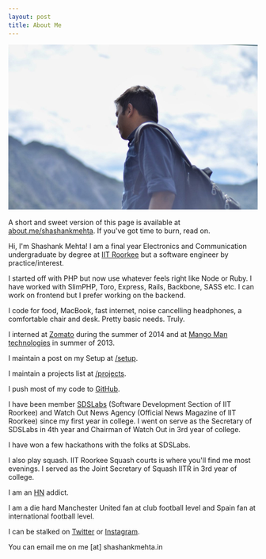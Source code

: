 ```yaml
---
layout: post
title: About Me
---
```

![Cover](/images/cover.jpg)

A short and sweet version of this page is available at [about.me/shashankmehta](http://about.me/shashankmehta). If you've got time to burn, read on.

Hi, I'm Shashank Mehta! I am a final year Electronics and Communication undergraduate by degree at [IIT Roorkee](http://www.iitr.ac.in) but a software engineer by practice/interest.

I started off with PHP but now use whatever feels right like Node or Ruby. I have worked with SlimPHP, Toro, Express, Rails, Backbone, SASS etc. I can work on frontend but I prefer working on the backend.

I code for food, MacBook, fast internet, noise cancelling headphones, a comfortable chair and desk. Pretty basic needs. Truly.

I interned at [Zomato](http://zomato.com) during the summer of 2014 and at [Mango Man technologies](http://teewe.in/) in summer of 2013.

I maintain a post on my Setup at [/setup](/setup).

I maintain a projects list at [/projects](/projects).

I push most of my code to [GitHub](http://github.com/shashankmehta).

I have been member [SDSLabs](http://sdslabs.co) (Software Development Section of IIT Roorkee) and Watch Out News Agency (Official News Magazine of IIT Roorkee) since my first year in college. I went on serve as the Secretary of SDSLabs in 4th year and Chairman of Watch Out in 3rd year of college.

I have won a few hackathons with the folks at SDSLabs.

I also play squash. IIT Roorkee Squash courts is where you'll find me most evenings. I served as the Joint Secretary of Squash IITR in 3rd year of college.

I am an [HN](http://news.ycombinator.com) addict.

I am a die hard Manchester United fan at club football level and Spain fan at international football level.

I can be stalked on [Twitter](http://twitter.com/leostatic) or [Instagram](http://instagram.com/shashankmehta).

You can email me on me [at] shashankmehta.in
